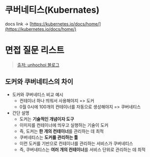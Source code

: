 # 쿠버네티스(Kubernates)

docs link -> [https://kubernetes.io/docs/home/](https://kubernetes.io/docs/home/)

# 면접 질문 리스트

> [출저: unhochoi 블로그](https://wooono.tistory.com/109#:~:text=%EC%BF%A0%EB%B2%84%EB%84%A4%ED%8B%B0%EC%8A%A4%EB%8A%94%20'%EB%8F%84%EC%BB%A4,%ED%88%B4'%EC%9D%B4%EB%9D%BC%EA%B3%A0%20%EC%83%9D%EA%B0%81%ED%95%98%EB%A9%B4%20%EB%90%9C%EB%8B%A4.&text=%EC%A6%89%2C%20%EB%8F%84%EC%BB%A4%EB%8A%94%20'%ED%95%9C%20%EA%B0%9C%EC%9D%98,%ED%95%98%EB%8A%94%20%EB%8D%B0%20%EC%B5%9C%EC%A0%81%ED%99%94%EB%90%98%EC%96%B4%EC%9E%88%EB%8B%A4.)
## 도커와 쿠버네티스의 차이

- 도커와 쿠버네티스 비교 예시
  - 컨테이너 하나 띄워서 사용해야지 => 도커
  - 0월 0시에 100개의 컨테이너를 자동으로 생성해야지 => 쿠버네티스
- 간단 설명
  - 도커는 **기술적인 개념이자 도구**
  - 이미지를 컨테이너에 띄우고 실행하는 기술이 도커
  - 즉, 도커는 **한 개의 컨테이너**를 관리하는 데 최적
  - 쿠버네티스는 **도커를 관리하는 툴**
  - 이런 도커를 기반으로 컨테이너를 관리하는 서비스가 쿠버네티스
  - 즉, 쿠버네티스는 **여러 개의 컨테이너**를 서비스 단위로 관리하는 데 최적

